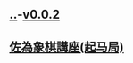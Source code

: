 
## [..](..)-[v0.0.2](https://github.com/littleflute/cchess/edit/master/ref/pu/zuiwei/readme.md)
## [佐為象棋講座(起马局)](qimaju)
